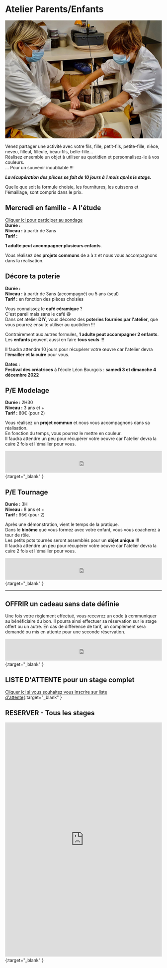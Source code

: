 # Atelier Parents/Enfants

<img src="/images/parents-enfants-tournage-stages-poterie-fansdeterre-ceramique-colombes-paris.jpeg" class="image-horiz">


Venez partager une activité avec votre fils, fille, petit-fils, petite-fille, nièce, neveu, filleul, filleule, beau-fils, belle-fille...   
Réalisez ensemble un objet à utiliser au quotidien et personnalisez-le à vos couleurs.   
... Pour un souvenir inoubliable !!!   


**_La récupération des pièces se fait de 10 jours à 1 mois après le stage._**



Quelle que soit la formule choisie, les fournitures, les cuissons et l'émaillage, sont compris dans le prix.


## Mercredi en famille - A l'étude  
[Cliquer ici pour participer au sondage](https://forms.gle/adTVVqG97Q9a3cgP7)  
**Durée :**     
**Niveau :** à partir de 3ans  
**Tarif :**  
 
**1 adulte peut accompagner plusieurs enfants**.   

Vous réalisez des **projets communs** de a à z et nous vous accompagnons dans la réalisation.  

## Décore ta poterie   
**Durée :**   
**Niveau :** à partir de 3ans (accompagné) ou 5 ans (seul)  
**Tarif :** en fonction des pièces choisies         

Vous connaissez le **café céramique** ?  
C'est pareil mais sans le café 😄  
Dans cet atelier **DIY**, vous décorez des **poteries fournies par l'atelier**, que vous pourrez ensuite utiliser au quotidien !!!  
  
Contrairement aux autres formules, **1 adulte peut accompagner 2 enfants**. Les **enfants** peuvent aussi en faire **tous seuls** !!!    

Il faudra attendre 10 jours pour récupérer votre œuvre car l'atelier devra l'**émailler et la cuire** pour vous.   

**Dates :**    
**Festival des créatrices** à l’école Léon Bourgois : **samedi 3 et dimanche 4 décembre 2022**    
 
 
  

## P/E Modelage  
**Durée :** 2H30  
**Niveau :** 3 ans et +  
**Tarif :** 80€ (pour 2)  
  
Vous réalisez un **projet commun** et nous vous accompagnons dans sa réalisation.  
En fonction du temps, vous pourrez le mettre en couleur.  
Il faudra attendre un peu pour récupérer votre oeuvre car l'atelier devra la cuire 2 fois et l'émailler pour vous.

<iframe id="haWidget" allowtransparency="true" src="https://www.helloasso.com/associations/fans-de-terre/evenements/stages-parents-enfants-2022-2023-1/widget-bouton" style="width: 100%; height: 70px; border: none;"></iframe>{:target="_blank" }       

## P/E Tournage  
**Durée :** 3H  
**Niveau :** 8 ans et +  
**Tarif :** 95€ (pour 2)  
  
Après une démonstration, vient le temps de la pratique.   
Dans le **binôme** que vous formez avec votre enfant, vous vous coacherez à tour de rôle.  
Les petits pots tournés seront assemblés pour un **objet unique** !!!  
Il faudra attendre un peu pour récupérer votre oeuvre car l'atelier devra la cuire 2 fois et l'émailler pour vous.    
<iframe id="haWidget" allowtransparency="true" src="https://www.helloasso.com/associations/fans-de-terre/evenements/stages-parents-enfants-2022-2023-1/widget-bouton" style="width: 100%; height: 70px; border: none;"></iframe>{:target="_blank" }          

---
## OFFRIR un cadeau sans date définie
Une fois votre règlement effectué, vous recevrez un code à communiquer au bénéficiaire du bon. Il pourra ainsi effectuer sa réservation sur le stage offert ou un autre. En cas de différence de tarif, un complément sera demandé ou mis en attente pour une seconde réservation.    
      
<iframe id="haWidget" allowtransparency="true" src="https://www.helloasso.com/associations/fans-de-terre/evenements/bon-cadeau-2022-2023/widget-bouton" style="width: 100%; height: 70px; border: none;"></iframe>{:target="_blank" }    

## LISTE D'ATTENTE pour un stage complet
[Cliquer ici si vous souhaitez vous inscrire sur liste d'attente](https://docs.google.com/forms/d/e/1FAIpQLScDnAGxa7UlusJ0sVcahW_FnYDXCc4BQsAE5W8vGXzb9_z4pg/viewform?entry.1318731939&entry.625861564&entry.1682638982&entry.1661862399&entry.635975601){:target="_blank" }        

## RESERVER - Tous les stages  

<iframe id="haWidget" allowtransparency="true" scrolling="auto" src="https://www.helloasso.com/associations/fans-de-terre/evenements/stages-parents-enfants-2022-2023-1/widget" style="width: 100%; height: 750px; border: none;"></iframe>{:target="_blank" }  

